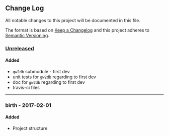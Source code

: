 ## Change Log
All notable changes to this project will be documented in this file.

The format is based on [Keep a Changelog](http://keepachangelog.com/) and this project adheres to [Semantic Versioning](http://semver.org/).

### [Unreleased]
#### Added
- ``gw2db`` submodule - first dev
- unit tests for ``gw2db`` regarding to first dev
- doc for ``gw2db`` regarding to first dev
- travis-ci files


-----------------------------------
### birth - 2017-02-01
#### Added
- Project structure


[Unreleased]: https://github.com/zanar/pygw2tools/compare/birth...HEAD
